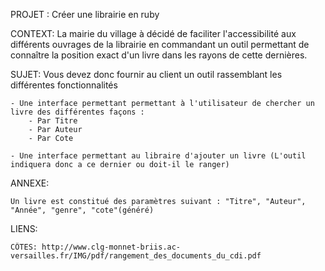 PROJET : Créer une librairie en ruby

CONTEXT: La mairie du village à décidé de faciliter l'accessibilité aux différents ouvrages de la librairie en commandant un outil permettant de connaître la position exact d'un livre dans les rayons de cette dernières.

SUJET: Vous devez donc fournir au client un outil rassemblant les différentes fonctionnalités

    - Une interface permettant permettant à l'utilisateur de chercher un livre des différentes façons :
        - Par Titre
        - Par Auteur
        - Par Cote

    - Une interface permettant au libraire d'ajouter un livre (L'outil indiquera donc a ce dernier ou doit-il le ranger)

ANNEXE:

    Un livre est constitué des paramètres suivant : "Titre", "Auteur", "Année", "genre", "cote"(généré)

LIENS:

    CÔTES: http://www.clg-monnet-briis.ac-versailles.fr/IMG/pdf/rangement_des_documents_du_cdi.pdf

